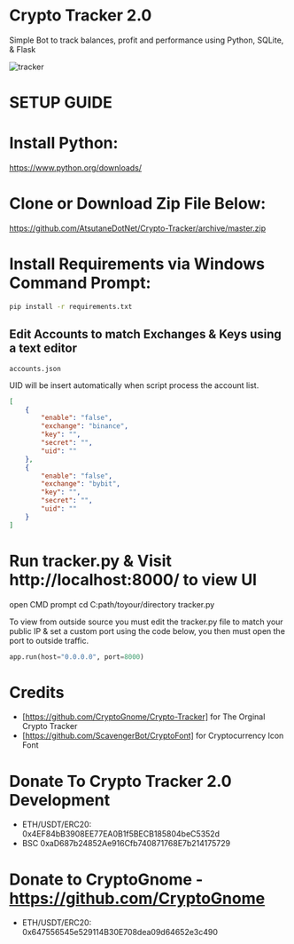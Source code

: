 # Crypto Tracker 2.0
Simple Bot to track balances, profit and performance using Python, SQLite, &amp; Flask

![tracker](https://user-images.githubusercontent.com/6040550/121795775-77864f80-cc46-11eb-8d59-a3d10dddc120.PNG)

# SETUP GUIDE

# Install Python:

https://www.python.org/downloads/

# Clone or Download Zip File Below:

https://github.com/AtsutaneDotNet/Crypto-Tracker/archive/master.zip

# Install Requirements via Windows Command Prompt:

```bash
pip install -r requirements.txt
```

## Edit Accounts to match Exchanges & Keys using a text editor

```
accounts.json
```

UID will be insert automatically when script process the account list.

```json
[
    {
        "enable": "false",
        "exchange": "binance",
        "key": "",
        "secret": "",
        "uid": ""
    },
    {
        "enable": "false",
        "exchange": "bybit",
        "key": "",
        "secret": "",
        "uid": ""
    }
]
```

# Run tracker.py & Visit http://localhost:8000/ to view UI

open CMD prompt
cd C:path/toyour/directory
tracker.py

To view from outside source you must edit the tracker.py file to match your public IP & set a custom port using the code below, you then must open the port to outside traffic.

```python
app.run(host="0.0.0.0", port=8000)
```

# Credits
- [https://github.com/CryptoGnome/Crypto-Tracker] for The Orginal Crypto Tracker
- [https://github.com/ScavengerBot/CryptoFont] for Cryptocurrency Icon Font

# Donate To Crypto Tracker 2.0 Development
- ETH/USDT/ERC20: 0x4EF84bB3908EE77EA0B1f5BECB185804beC5352d
- BSC 0xaD687b24852Ae916Cfb740871768E7b214175729

# Donate to CryptoGnome - https://github.com/CryptoGnome
- ETH/USDT/ERC20: 0x647556545e529114B30E708dea09d64652e3c490
